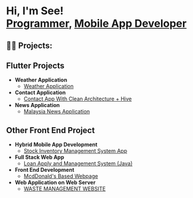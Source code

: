 <h1>Hi, I'm See! <br/><a href="https://github.com/see000">Programmer</a>, <a href="https://www.linkedin.com/in/yeong00/">Mobile App Developer</a></h1>

<h2>👨‍💻 Projects:</h2>

## Flutter Projects
- <b>Weather Application</b>
  - [Weather Application](https://github.com/see000/weatherApplication)
- <b>Contact Application</b>
  - [Contact App With Clean Architecture + Hive](https://github.com/see000/fav_contact_list--Clean-Architecture---Hive--)
- <b>News Application</b>
  - [Malaysia News Application](https://github.com/see000/news_clean)


## Other Front End Project

- <b>Hybrid Mobile App Development</b>
  - [Stock Inventory Management System App](https://drive.google.com/file/d/1-r8OxWmcxvlo6yEv2bcd8f7imqkNsfmi/view?usp=share_link)
- <b>Full Stack Web App</b>
  - [Loan Apply and Management System (Java)](https://github.com/see000/LoanApplyAndManagementWebsite)
- <b>Front End Development</b>
  - [McdDonald's Based Webpage](https://github.com/see000/McDonalsBasedWebsite)
- <b>Web Application on Web Server</b>
  - [WASTE MANAGEMENT WEBSITE](http://firsttry.ietlwkzbuj-rz83ynny96d7.p.temp-site.link/)

